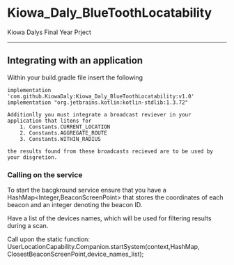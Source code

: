 # Kiowa_Daly_BlueToothLocatability
Kiowa Dalys Final Year Prject

---

## **Integrating with an application**

Within your build.gradle file insert the following 

    implementation 'com.github.KiowaDaly:Kiowa_Daly_BlueToothLocatability:v1.0'
    implementation "org.jetbrains.kotlin:kotlin-stdlib:1.3.72"
    
    Additionlly you must integrate a broadcast reviever in your application that litens for 
        1. Constants.CURRENT_LOCATION
        2. Constants.AGGREGATE_ROUTE
        3. Constants.WITHIN_RADIUS
    
    the results found from these broadcasts recieved are to be used by your disgretion.

### **Calling on the service**

To start the bacgkround service ensure that you have a HashMap<Integer,BeaconScreenPoint> that stores the coordinates of each beacon and an integer denoting the beacon ID.


Have a list of the devices names, which will be used for filtering results during a scan.


Call upon the static function: 
         UserLocationCapability.Companion.startSystem(context,HashMap, ClosestBeaconScreenPoint,device_names_list);

